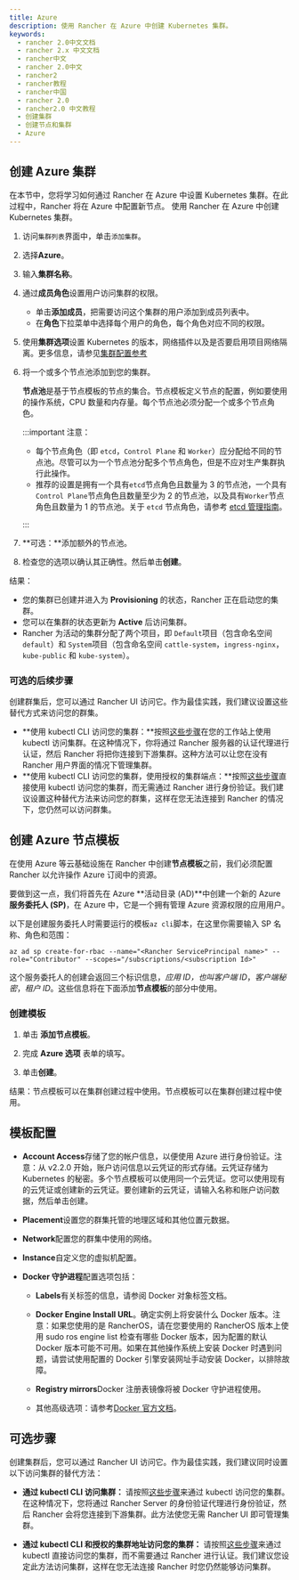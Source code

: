 ```yaml
---
title: Azure
description: 使用 Rancher 在 Azure 中创建 Kubernetes 集群。
keywords:
  - rancher 2.0中文文档
  - rancher 2.x 中文文档
  - rancher中文
  - rancher 2.0中文
  - rancher2
  - rancher教程
  - rancher中国
  - rancher 2.0
  - rancher2.0 中文教程
  - 创建集群
  - 创建节点和集群
  - Azure
---
```


## 创建 Azure 集群

在本节中，您将学习如何通过 Rancher 在 Azure 中设置 Kubernetes 集群。在此过程中，Rancher 将在 Azure 中配置新节点。
使用 Rancher 在 Azure 中创建 Kubernetes 集群。

1.  访问`集群列表`界面中，单击`添加集群`。

2.  选择**Azure**。

3.  输入**集群名称**。

4.  通过**成员角色**设置用户访问集群的权限。

    - 单击**添加成员**，把需要访问这个集群的用户添加到成员列表中。
    - 在**角色**下拉菜单中选择每个用户的角色，每个角色对应不同的权限。

5.  使用**集群选项**设置 Kubernetes 的版本，网络插件以及是否要启用项目网络隔离。更多信息，请参见[集群配置参考](/docs/rancher2/cluster-provisioning/rke-clusters/options/_index)

6.  将一个或多个节点池添加到您的集群。

    **节点池**是基于节点模板的节点的集合。节点模板定义节点的配置，例如要使用的操作系统，CPU 数量和内存量。每个节点池必须分配一个或多个节点角色。

    :::important 注意：

    - 每个节点角色（即 `etcd`，`Control Plane` 和 `Worker`）应分配给不同的节点池。尽管可以为一个节点池分配多个节点角色，但是不应对生产集群执行此操作。
    - 推荐的设置是拥有一个具有`etcd`节点角色且数量为 3 的节点池，一个具有`Control Plane`节点角色且数量至少为 2 的节点池，以及具有`Worker`节点角色且数量为 1 的节点池。关于 `etcd` 节点角色，请参考 [etcd 管理指南](https://etcd.io/#optimal-cluster-size)。

    :::

7.  **可选：**添加额外的节点池。

8.  检查您的选项以确认其正确性。然后单击**创建**。

结果：

- 您的集群已创建并进入为 **Provisioning** 的状态，Rancher 正在启动您的集群。
- 您可以在集群的状态更新为 **Active** 后访问集群。
- Rancher 为活动的集群分配了两个项目，即 `Default`项目（包含命名空间 `default`）和 `System`项目（包含命名空间 `cattle-system`，`ingress-nginx`，`kube-public` 和 `kube-system`）。

### 可选的后续步骤

创建群集后，您可以通过 Rancher UI 访问它。作为最佳实践，我们建议设置这些替代方式来访问您的群集。

- **使用 kubectl CLI 访问您的集群：**按照[这些步骤](/docs/cluster-admin/cluster-access/kubectl/_index)在您的工作站上使用 kubectl 访问集群。在这种情况下，你将通过 Rancher 服务器的认证代理进行认证，然后 Rancher 将把你连接到下游集群。这种方法可以让您在没有 Rancher 用户界面的情况下管理集群。
- **使用 kubectl CLI 访问您的集群，使用授权的集群端点：**按照[这些步骤](/docs/cluster-admin/cluster-access/kubectl/_index)直接使用 kubectl 访问您的集群，而无需通过 Rancher 进行身份验证。我们建议设置这种替代方法来访问您的群集，这样在您无法连接到 Rancher 的情况下，您仍然可以访问群集。

## 创建 Azure 节点模板

在使用 Azure 等云基础设施在 Rancher 中创建**节点模板**之前，我们必须配置 Rancher 以允许操作 Azure 订阅中的资源。

要做到这一点，我们将首先在 Azure **活动目录 (AD)**中创建一个新的 Azure **服务委托人 (SP)**，在 Azure 中，它是一个拥有管理 Azure 资源权限的应用用户。

以下是创建服务委托人时需要运行的模板`az cli`脚本，在这里你需要输入 SP 名称、角色和范围：

```
az ad sp create-for-rbac --name="<Rancher ServicePrincipal name>" --role="Contributor" --scopes="/subscriptions/<subscription Id>"
```

这个服务委托人的创建会返回三个标识信息，_应用 ID，也叫客户端 ID_，_客户端秘密_，_租户 ID_。这些信息将在下面添加**节点模板**的部分中使用。

### 创建模板

1. 单击 **添加节点模板**。

2. 完成 **Azure 选项** 表单的填写。

3. 单击**创建**。

结果：节点模板可以在集群创建过程中使用。节点模板可以在集群创建过程中使用。

## 模板配置

- **Account Access**存储了您的帐户信息，以便使用 Azure 进行身份验证。注意：从 v2.2.0 开始，账户访问信息以云凭证的形式存储。云凭证存储为 Kubernetes 的秘密。多个节点模板可以使用同一个云凭证。您可以使用现有的云凭证或创建新的云凭证。要创建新的云凭证，请输入名称和账户访问数据，然后单击创建。

- **Placement**设置您的群集托管的地理区域和其他位置元数据。

- **Network**配置您的群集中使用的网络。

- **Instance**自定义您的虚拟机配置。

- **Docker 守护进程**配置选项包括：

  - **Labels**有关标签的信息，请参阅 Docker 对象标签文档。

  - **Docker Engine Install URL**。确定实例上将安装什么 Docker 版本。注意：如果您使用的是 RancherOS，请在您要使用的 RancherOS 版本上使用 sudo ros engine list 检查有哪些 Docker 版本，因为配置的默认 Docker 版本可能不可用。如果在其他操作系统上安装 Docker 时遇到问题，请尝试使用配置的 Docker 引擎安装网址手动安装 Docker，以排除故障。

  - **Registry mirrors**Docker 注册表镜像将被 Docker 守护进程使用。

  - 其他高级选项：请参考[Docker 官方文档](https://docs.docker.com/engine/reference/commandline/dockerd/)。

## 可选步骤

创建集群后，您可以通过 Rancher UI 访问它。作为最佳实践，我们建议同时设置以下访问集群的替代方法：

- **通过 kubectl CLI 访问集群：** 请按照[这些步骤](/docs/rancher2/cluster-admin/cluster-access/kubectl/_index)来通过 kubectl 访问您的集群。在这种情况下，您将通过 Rancher Server 的身份验证代理进行身份验证，然后 Rancher 会将您连接到下游集群。此方法使您无需 Rancher UI 即可管理集群。

- **通过 kubectl CLI 和授权的集群地址访问您的集群：** 请按照[这些步骤](/docs/rancher2/cluster-admin/cluster-access/kubectl/_index)来通过 kubectl 直接访问您的集群，而不需要通过 Rancher 进行认证。我们建议您设定此方法访问集群，这样在您无法连接 Rancher 时您仍然能够访问集群。

